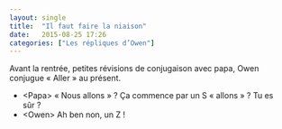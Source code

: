 ```yaml
---
layout: single
title:  "Il faut faire la niaison"
date:   2015-08-25 17:26
categories: ["Les répliques d’Owen"]
---
```


Avant la rentrée, petites révisions de conjugaison avec papa, Owen conjugue « Aller » au présent.

-   \<Papa\> « Nous allons » ? Ça commence par un S « allons » ? Tu es sûr ?
-   \<Owen\> Ah ben non, un Z !
